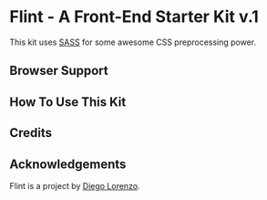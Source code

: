 # Flint - A Front-End Starter Kit v.1


This kit uses [SASS](http://sass-lang.com/) for some awesome CSS preprocessing power.


## Browser Support



## How To Use This Kit


## Credits


## Acknowledgements

Flint is a project by [Diego Lorenzo](https://github.com/weerd).
